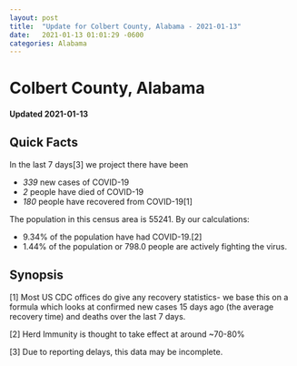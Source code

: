 ```yaml
---
layout: post
title:  "Update for Colbert County, Alabama - 2021-01-13"
date:   2021-01-13 01:01:29 -0600
categories: Alabama
---
```


# Colbert County, Alabama
#### Updated 2021-01-13

## Quick Facts

In the last 7 days[3] we project there have been
- *339* new cases of COVID-19
- *2* people have died of COVID-19
- *180* people have recovered from COVID-19[1]

The population in this census area is 55241. By our calculations:
- 9.34% of the population have had COVID-19.[2]
- 1.44% of the population or 798.0 people are actively fighting the virus.

## Synopsis




[1] Most US CDC offices do give any recovery statistics- we base this on a formula which looks at confirmed new cases
15 days ago (the average recovery time) and deaths over the last 7 days.

[2] Herd Immunity is thought to take effect at around ~70-80%

[3] Due to reporting delays, this data may be incomplete.
 
    